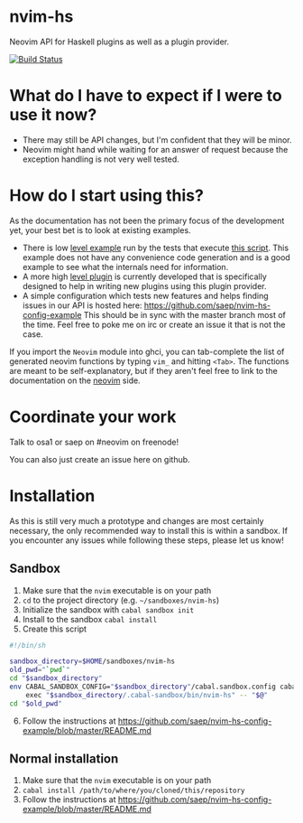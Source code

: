 # nvim-hs

Neovim API for Haskell plugins as well as a plugin provider.

[![Build Status](https://travis-ci.org/saep/nvim-hs.svg?branch=master)](https://travis-ci.org/saep/nvim-hs)

# What do I have to expect if I were to use it now?

* There may still be API changes, but I'm confident that they will be minor.
* Neovim might hand while waiting for an answer of request because
  the exception handling is not very well tested.

# How do I start using this?

As the documentation has not been the primary focus of the development yet,
your best bet is to look at existing examples.
* There is low [level example](https://github.com/saep/nvim-hs/blob/master/TestPlugins.hs)
  run by the tests that execute [this script](https://github.com/saep/nvim-hs/blob/master/TestPlugins.vim).
  This example does not have any convenience code generation and is
  a good example to see what the internals need for information.
* A more high [level plugin](https://github.com/saep/nvim-hs/blob/master/library/Neovim/Plugin/ConfigHelper.hs)
  is currently developed that is specifically
  designed to help in writing new plugins using this plugin provider.
* A simple configuration which tests new features and helps 
  finding issues in our API is hosted here: 
  https://github.com/saep/nvim-hs-config-example
  This should be in sync with the master branch most of the time.
  Feel free to poke me on irc or create an issue it that is not the case.

If you import the `Neovim` module into ghci, you can tab-complete the list
of generated neovim functions by typing `vim_` and hitting `<Tab>`. The functions
are meant to be self-explanatory, but if they aren't feel free to link to the documentation
on the [neovim](https://github.com/neovim/neovim) side. 

# Coordinate your work

Talk to osa1 or saep on #neovim on freenode!

You can also just create an issue here on github.

# Installation

As this is still very much a prototype and changes are most certainly
necessary, the only recommended way to install this is within a sandbox.
If you encounter any issues while following these steps, please let us
know!

## Sandbox

1. Make sure that the `nvim` executable is on your path
2. `cd` to the project directory (e.g. `~/sandboxes/nvim-hs`)
3. Initialize the sandbox with `cabal sandbox init`
4. Install to the sandbox `cabal install`
5. Create this script
  ```bash
  #!/bin/sh

  sandbox_directory=$HOME/sandboxes/nvim-hs
  old_pwd="`pwd`"
  cd "$sandbox_directory"
  env CABAL_SANDBOX_CONFIG="$sandbox_directory"/cabal.sandbox.config cabal \
      exec "$sandbox_directory/.cabal-sandbox/bin/nvim-hs" -- "$@"
  cd "$old_pwd"
  ```
6. Follow the instructions at https://github.com/saep/nvim-hs-config-example/blob/master/README.md

## Normal installation

1. Make sure that the `nvim` executable is on your path
2. `cabal install /path/to/where/you/cloned/this/repository`
3. Follow the instructions at https://github.com/saep/nvim-hs-config-example/blob/master/README.md
